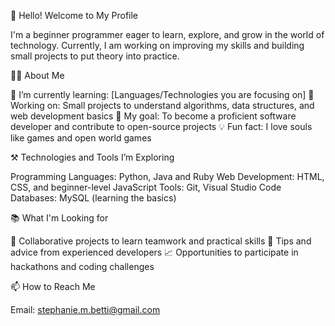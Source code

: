 👋 Hello! Welcome to My Profile

I'm a beginner programmer eager to learn, explore, and grow in the world of technology. Currently, I am working on improving my skills and building small projects to put theory into practice.

👨‍💻 About Me

🌱 I’m currently learning: [Languages/Technologies you are focusing on]
🔭 Working on: Small projects to understand algorithms, data structures, and web development basics
🎯 My goal: To become a proficient software developer and contribute to open-source projects
💡 Fun fact: I love souls like games and open world games

⚒️ Technologies and Tools I’m Exploring

Programming Languages: Python, Java and Ruby
Web Development: HTML, CSS, and beginner-level JavaScript
Tools: Git, Visual Studio Code
Databases: MySQL (learning the basics)

📚 What I'm Looking for

👥 Collaborative projects to learn teamwork and practical skills
💬 Tips and advice from experienced developers
📈 Opportunities to participate in hackathons and coding challenges

📫 How to Reach Me

Email: stephanie.m.betti@gmail.com
